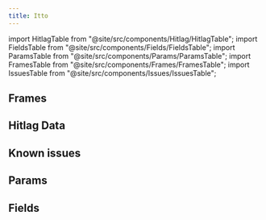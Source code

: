 ```yaml
---
title: Itto
---
```


import HitlagTable from "@site/src/components/Hitlag/HitlagTable";
import FieldsTable from "@site/src/components/Fields/FieldsTable";
import ParamsTable from "@site/src/components/Params/ParamsTable";
import FramesTable from "@site/src/components/Frames/FramesTable";
import IssuesTable from "@site/src/components/Issues/IssuesTable";

## Frames

<FramesTable character="itto" />

## Hitlag Data

<HitlagTable character="itto" />

## Known issues

<IssuesTable character="itto" />

## Params

<ParamsTable character="itto" />

## Fields

<FieldsTable character="itto" />
